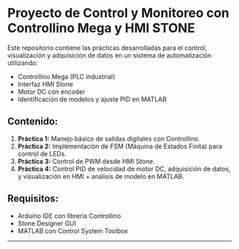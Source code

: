 # Proyecto de Control y Monitoreo con Controllino Mega y HMI STONE

Este repositorio contiene las prácticas desarrolladas para el control, visualización y adquisición de datos en un sistema de automatización utilizando:
- Controllino Mega (PLC industrial)
- Interfaz HMI Stone
- Motor DC con encoder
- Identificación de modelos y ajuste PID en MATLAB

## Contenido:

1. **Práctica 1:** Manejo básico de salidas digitales con Controllino.
2. **Práctica 2:** Implementación de FSM (Máquina de Estados Finita) para control de LEDs.
3. **Práctica 3:** Control de PWM desde HMI Stone.
4. **Práctica 4:** Control PID de velocidad de motor DC, adquisición de datos, y visualización en HMI + análisis de modelo en MATLAB.

## Requisitos:
- Arduino IDE con librería Controllino
- Stone Designer GUI
- MATLAB con Control System Toolbox

---
